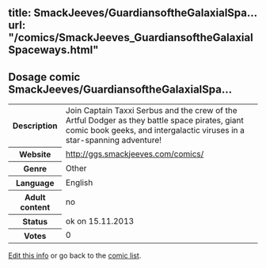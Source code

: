 title: SmackJeeves/GuardiansoftheGalaxialSpa...
url: "/comics/SmackJeeves_GuardiansoftheGalaxialSpaceways.html"
---
Dosage comic SmackJeeves/GuardiansoftheGalaxialSpa...
-----------------------------------------

<p id="msg"></p>
<script type="text/javascript">
if (window.location.search === '?edit_info_mail=sent_ok') {
  var elem = document.getElementById("msg");
  elem.innerHTML = 'Edited information sucessfully sent for review, which is usually done daily. Thanks!';
  elem.className = 'ok';
}
</script>
<table class="comicinfo">
<tr>
<th>Description</th><td>Join Captain Taxxi Serbus and the crew of the Artful Dodger as they battle space pirates, giant comic book geeks, and intergalactic viruses in a star-spanning adventure!</td>
</tr>
<tr>
<th>Website</th><td><a href="http://ggs.smackjeeves.com/comics/">http://ggs.smackjeeves.com/comics/</a></td>
</tr>
<tr>
<th>Genre</th><td>Other</td>
</tr>
<tr>
<th>Language</th><td>English</td>
</tr>
<tr>
<th>Adult content</th><td>no</td>
</tr>
<tr>
<th>Status</th><td>ok on 15.11.2013</td>
</tr>
<tr>
<th>Votes</th><td>0</td>
</tr>
</table>

[Edit this info](SmackJeeves_GuardiansoftheGalaxialSpaceways_edit.html) or go back to the [comic list](../comic-index.html).
